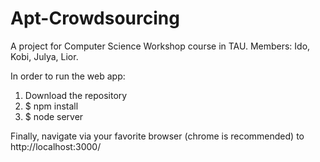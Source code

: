 # Apt-Crowdsourcing
A project for Computer Science Workshop course in TAU. Members: Ido, Kobi, Julya, Lior.

In order to run the web app: 

1. Download the repository
2. $ npm install
3. $ node server

Finally, navigate via your favorite browser (chrome is recommended) to http://localhost:3000/ 
